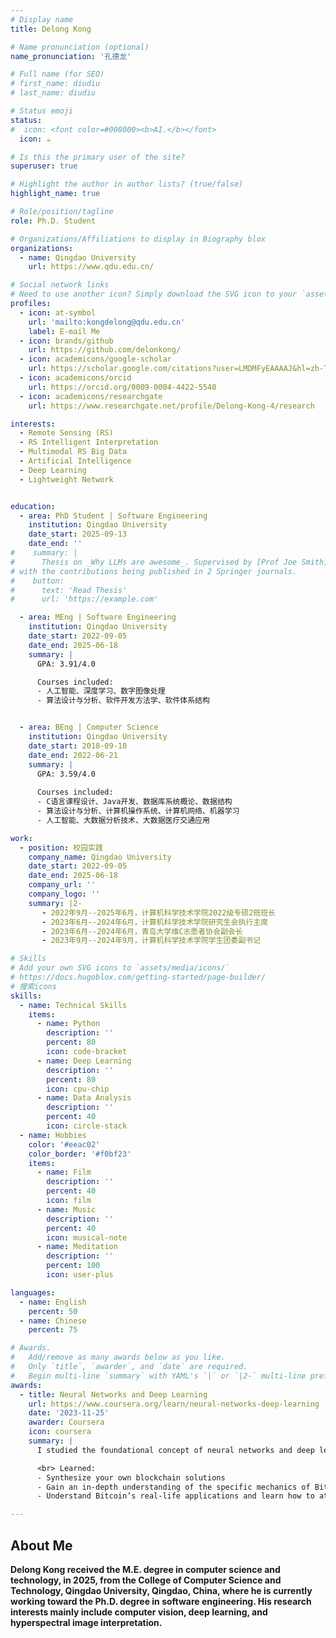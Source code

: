 ```yaml
---
# Display name
title: Delong Kong

# Name pronunciation (optional)
name_pronunciation: '孔德龙'

# Full name (for SEO)
# first_name: diudiu
# last_name: diudiu

# Status emoji
status:
#  icon: <font color=#008000><b>AI.</b></font>
  icon: ☕️

# Is this the primary user of the site?
superuser: true

# Highlight the author in author lists? (true/false)
highlight_name: true

# Role/position/tagline
role: Ph.D. Student

# Organizations/Affiliations to display in Biography blox
organizations:
  - name: Qingdao University
    url: https://www.qdu.edu.cn/

# Social network links
# Need to use another icon? Simply download the SVG icon to your `assets/media/icons/` folder.
profiles:
  - icon: at-symbol
    url: 'mailto:kongdelong@qdu.edu.cn'
    label: E-mail Me
  - icon: brands/github
    url: https://github.com/delonkong/
  - icon: academicons/google-scholar
    url: https://scholar.google.com/citations?user=LMDMFyEAAAAJ&hl=zh-TW
  - icon: academicons/orcid
    url: https://orcid.org/0009-0004-4422-5540
  - icon: academicons/researchgate
    url: https://www.researchgate.net/profile/Delong-Kong-4/research

interests:
  - Remote Sensing (RS)
  - RS Intelligent Interpretation
  - Multimodal RS Big Data
  - Artificial Intelligence
  - Deep Learning
  - Lightweight Network


education:
  - area: PhD Student | Software Engineering
    institution: Qingdao University
    date_start: 2025-09-13
    date_end: ''
#    summary: |
#      Thesis on _Why LLMs are awesome_. Supervised by [Prof Joe Smith](https://example.com). Presented papers at 5 IEEE conferences
# with the contributions being published in 2 Springer journals.
#    button:
#      text: 'Read Thesis'
#      url: 'https://example.com'

  - area: MEng | Software Engineering
    institution: Qingdao University
    date_start: 2022-09-05
    date_end: 2025-06-18
    summary: |
      GPA: 3.91/4.0

      Courses included:
      - 人工智能、深度学习、数字图像处理
      - 算法设计与分析、软件开发方法学、软件体系结构


  - area: BEng | Computer Science
    institution: Qingdao University
    date_start: 2018-09-10
    date_end: 2022-06-21
    summary: |
      GPA: 3.59/4.0
      
      Courses included:
      - C语言课程设计、Java开发、数据库系统概论、数据结构
      - 算法设计与分析、计算机操作系统、计算机网络、机器学习
      - 人工智能、大数据分析技术、大数据医疗交通应用

work:
  - position: 校园实践
    company_name: Qingdao University
    date_start: 2022-09-05
    date_end: 2025-06-18
    company_url: ''
    company_logo: ''
    summary: |2-
       - 2022年9月--2025年6月，计算机科学技术学院2022级专硕2班班长 
       - 2023年6月--2024年6月，计算机科学技术学院研究生会执行主席 
       - 2023年6月--2024年6月，青岛大学维C志愿者协会副会长
       - 2023年9月--2024年9月，计算机科学技术学院学生团委副书记

# Skills
# Add your own SVG icons to `assets/media/icons/`
# https://docs.hugoblox.com/getting-started/page-builder/
# 搜索icons
skills:
  - name: Technical Skills
    items:
      - name: Python
        description: ''
        percent: 80
        icon: code-bracket
      - name: Deep Learning
        description: ''
        percent: 80
        icon: cpu-chip
      - name: Data Analysis
        description: ''
        percent: 40
        icon: circle-stack
  - name: Hobbies
    color: '#eeac02'
    color_border: '#f0bf23'
    items:
      - name: Film
        description: ''
        percent: 40
        icon: film
      - name: Music
        description: ''
        percent: 40
        icon: musical-note
      - name: Meditation
        description: ''
        percent: 100
        icon: user-plus

languages:
  - name: English
    percent: 50
  - name: Chinese
    percent: 75

# Awards.
#   Add/remove as many awards below as you like.
#   Only `title`, `awarder`, and `date` are required.
#   Begin multi-line `summary` with YAML's `|` or `|2-` multi-line prefix and indent 2 spaces below.
awards:
  - title: Neural Networks and Deep Learning
    url: https://www.coursera.org/learn/neural-networks-deep-learning
    date: '2023-11-25'
    awarder: Coursera
    icon: coursera
    summary: |
      I studied the foundational concept of neural networks and deep learning. By the end, I was familiar with the significant technological trends driving the rise of deep learning; build, train, and apply fully connected deep neural networks; implement efficient (vectorized) neural networks; identify key parameters in a neural network’s architecture; and apply deep learning to your own applications.

      <br> Learned:
      - Synthesize your own blockchain solutions
      - Gain an in-depth understanding of the specific mechanics of Bitcoin
      - Understand Bitcoin’s real-life applications and learn how to attack a

---
```


## About Me

**Delong Kong received the M.E. degree in computer science and technology, in 2025, from the College of Computer Science and Technology, Qingdao University, Qingdao, China, where he is currently working toward the Ph.D. degree in software engineering. His research interests mainly include computer vision, deep learning, and hyperspectral image interpretation.**
